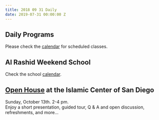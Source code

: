 ```yaml
---
title: 2018 09 31 Daily
date: 2019-07-31 00:00:00 Z
---
```


## Daily Programs
Please check the [calendar](http://www.icsd.org/calendar) for scheduled classes.

## Al Rashid Weekend School
Check the school [calendar](https://www.icsd.org/events/2019-2020-alrashid-school-calendar).

## [Open House](https://www.icsd.org/events/open-mosque-day) at the Islamic Center of San Diego
Sunday, October 13th. 2-4 pm.  
Enjoy a short presentation, guided tour, Q & A and open discussion, refreshments, and more...
